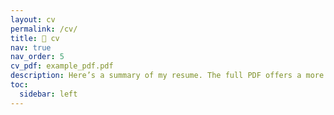 ```yaml
---
layout: cv
permalink: /cv/
title: 📄 cv
nav: true
nav_order: 5
cv_pdf: example_pdf.pdf
description: Here’s a summary of my resume. The full PDF offers a more comprehensive view of my experience, skills, and projects, complete with design elements that showcase my work.
toc:
  sidebar: left
---
```

